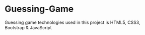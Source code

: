 # Guessing-Game
Guessing game technologies used in this project is HTML5, CSS3, Bootstrap  &amp; JavaScript
